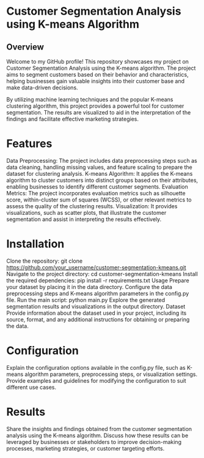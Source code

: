 # Customer Segmentation Analysis using K-means Algorithm


## Overview
Welcome to my GitHub profile! This repository showcases my project on Customer Segmentation Analysis using the K-means algorithm. The project aims to segment customers based on their behavior and characteristics, helping businesses gain valuable insights into their customer base and make data-driven decisions.

By utilizing machine learning techniques and the popular K-means clustering algorithm, this project provides a powerful tool for customer segmentation. The results are visualized to aid in the interpretation of the findings and facilitate effective marketing strategies.

# Features
Data Preprocessing: The project includes data preprocessing steps such as data cleaning, handling missing values, and feature scaling to prepare the dataset for clustering analysis.
K-means Algorithm: It applies the K-means algorithm to cluster customers into distinct groups based on their attributes, enabling businesses to identify different customer segments.
Evaluation Metrics: The project incorporates evaluation metrics such as silhouette score, within-cluster sum of squares (WCSS), or other relevant metrics to assess the quality of the clustering results.
Visualization: It provides visualizations, such as scatter plots, that illustrate the customer segmentation and assist in interpreting the results effectively.
# Installation
Clone the repository: git clone https://github.com/your_username/customer-segmentation-kmeans.git
Navigate to the project directory: cd customer-segmentation-kmeans
Install the required dependencies: pip install -r requirements.txt
Usage
Prepare your dataset by placing it in the data directory.
Configure the data preprocessing steps and K-means algorithm parameters in the config.py file.
Run the main script: python main.py
Explore the generated segmentation results and visualizations in the output directory.
Dataset
Provide information about the dataset used in your project, including its source, format, and any additional instructions for obtaining or preparing the data.

# Configuration
Explain the configuration options available in the config.py file, such as K-means algorithm parameters, preprocessing steps, or visualization settings. Provide examples and guidelines for modifying the configuration to suit different use cases.

# Results
Share the insights and findings obtained from the customer segmentation analysis using the K-means algorithm. Discuss how these results can be leveraged by businesses or stakeholders to improve decision-making processes, marketing strategies, or customer targeting efforts.

